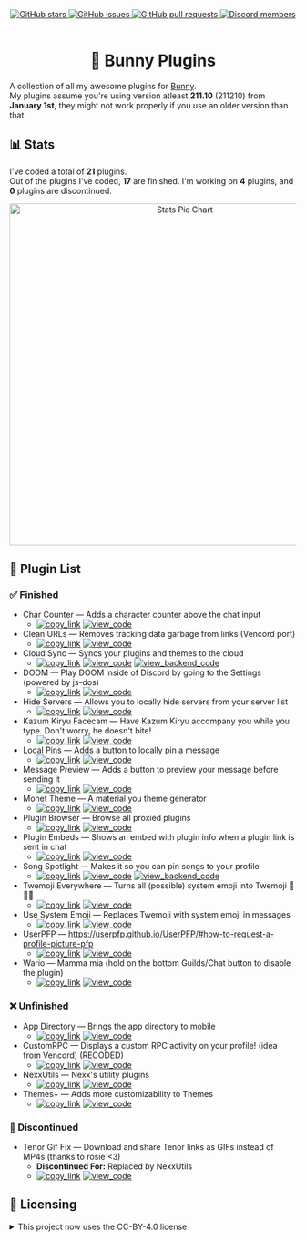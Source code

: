 <!--
  * This file was autogenerated
  * If you want to change anything, do so in the readmes.mjs script
  * https://github.com/nexpid/BunnyPlugins/edit/main/scripts/readmes.mjs
-->

<div align="center">
  <a href="https://github.com/nexpid/BunnyPlugins/stargazers">
    <img alt="GitHub stars" src="https://img.shields.io/github/stars/nexpid/BunnyPlugins?style=for-the-badge&color=b4befe&labelColor=1e1e2e&logo=starship&logoColor=fff">
  </a>
  <a href="https://github.com/nexpid/BunnyPlugins/issues">
    <img alt="GitHub issues" src="https://img.shields.io/github/issues/nexpid/BunnyPlugins?style=for-the-badge&color=74c7ec&labelColor=1e1e2e&logo=gitbook&logoColor=fff">
  </a>
  <a href="https://github.com/nexpid/BunnyPlugins/pulls">
    <img alt="GitHub pull requests" src="https://img.shields.io/github/issues-pr/nexpid/BunnyPlugins?style=for-the-badge&color=a6e3a1&labelColor=1e1e2e&logo=saucelabs&logoColor=fff">
  </a>
  <a href="https://discord.gg/ddcQf3s2Uq">
    <img alt="Discord members" src="https://img.shields.io/discord/1196075698301968455?style=for-the-badge&color=eba0ac&labelColor=1e1e2e&logo=discord&logoColor=fff">
  </a>
</div>
<br/>
<div align="center">
  <h1>🐇 Bunny Plugins</h1>
</div>

A collection of all my awesome plugins for [Bunny](https://github.com/pyoncord/Bunny#installing).  
My plugins assume you're using version atleast **211.10** (211210) from **January 1st**, they might not work properly if you use an older version than that.

## 📊 Stats

I've coded a total of **21** plugins.  
Out of the plugins I've coded, **17** are finished. I'm working on **4** plugins, and **0** plugins are discontinued.

<div align="center">
  <img alt="Stats Pie Chart" src="https://quickchart.io/chart?c=%7B%22type%22%3A%22doughnut%22%2C%22data%22%3A%7B%22labels%22%3A%5B%22Finished%22%2C%22Unfinished%22%5D%2C%22datasets%22%3A%5B%7B%22data%22%3A%5B17%2C4%5D%2C%22backgroundColor%22%3A%5B%22%23a6e3a1%22%2C%22%239399b2%22%5D%2C%22datalabels%22%3A%7B%22labels%22%3A%7B%22index%22%3A%7B%22color%22%3A%22%23FFF%22%2C%22font%22%3A%7B%22size%22%3A18%7D%2C%22align%22%3A%22end%22%2C%22anchor%22%3A%22end%22%2C%22formatter%22%3A(_%2C%20ctx)%20%3D%3E%20ctx.chart.data.labels%5Bctx.dataIndex%5D%7D%2C%22name%22%3A%7B%22color%22%3A%22%23222%22%2C%22backgroundColor%22%3A%22%23FFF%22%2C%22borderRadius%22%3A4%2C%22offset%22%3A0%2C%22padding%22%3A2%2C%22font%22%3A%7B%22size%22%3A16%7D%2C%22align%22%3A%22top%22%2C%22formatter%22%3A(val)%20%3D%3E%20%60%24%7BMath.floor((val%20%2F%2021)%20*%20100)%7D%25%60%7D%2C%22value%22%3A%7B%22color%22%3A%22%23FFF%22%2C%22font%22%3A%7B%22size%22%3A16%7D%2C%22padding%22%3A0%2C%22align%22%3A%22bottom%22%7D%7D%7D%7D%5D%7D%2C%22options%22%3A%7B%22legend%22%3A%7B%22display%22%3Afalse%7D%2C%22layout%22%3A%7B%22padding%22%3A%7B%22top%22%3A30%2C%22bottom%22%3A30%7D%7D%2C%22plugins%22%3A%7B%22datalabels%22%3A%7B%22display%22%3Atrue%7D%2C%22doughnutlabel%22%3A%7B%22color%22%3A%22%23FFF%22%2C%22labels%22%3A%5B%7B%22text%22%3A21%2C%22font%22%3A%7B%22size%22%3A20%2C%22weight%22%3A%22bold%22%7D%7D%2C%7B%22text%22%3A%22plugins%22%7D%5D%7D%7D%7D%7D" width=600 />
</div>

## 📃 Plugin List

### ✅ Finished

- Char Counter — Adds a character counter above the chat input
  - [<img alt="copy_link" src="https://img.shields.io/badge/copy_link-1e1e2e?style=for-the-badge" />](https://vendetta.nexpid.xyz/char-counter) [<img alt="view_code" src="https://img.shields.io/badge/view_code-1e1e2e?style=for-the-badge" />](https://github.com/nexpid/BunnyPlugins/tree/main/plugins/char-counter)
- Clean URLs — Removes tracking data garbage from links (Vencord port)
  - [<img alt="copy_link" src="https://img.shields.io/badge/copy_link-1e1e2e?style=for-the-badge" />](https://vendetta.nexpid.xyz/clean-urls) [<img alt="view_code" src="https://img.shields.io/badge/view_code-1e1e2e?style=for-the-badge" />](https://github.com/nexpid/BunnyPlugins/tree/main/plugins/clean-urls)
- Cloud Sync — Syncs your plugins and themes to the cloud
  - [<img alt="copy_link" src="https://img.shields.io/badge/copy_link-1e1e2e?style=for-the-badge" />](https://vendetta.nexpid.xyz/cloud-sync) [<img alt="view_code" src="https://img.shields.io/badge/view_code-1e1e2e?style=for-the-badge" />](https://github.com/nexpid/BunnyPlugins/tree/main/plugins/cloud-sync) [<img alt="view_backend_code" src="https://img.shields.io/badge/view_backend_code-1e1e2e?style=for-the-badge" />](https://github.com/nexpid/VendettaCloudSync)
- DOOM — Play DOOM inside of Discord by going to the Settings (powered by js-dos)
  - [<img alt="copy_link" src="https://img.shields.io/badge/copy_link-1e1e2e?style=for-the-badge" />](https://vendetta.nexpid.xyz/doom) [<img alt="view_code" src="https://img.shields.io/badge/view_code-1e1e2e?style=for-the-badge" />](https://github.com/nexpid/BunnyPlugins/tree/main/plugins/doom)
- Hide Servers — Allows you to locally hide servers from your server list
  - [<img alt="copy_link" src="https://img.shields.io/badge/copy_link-1e1e2e?style=for-the-badge" />](https://vendetta.nexpid.xyz/hide-servers) [<img alt="view_code" src="https://img.shields.io/badge/view_code-1e1e2e?style=for-the-badge" />](https://github.com/nexpid/BunnyPlugins/tree/main/plugins/hide-servers)
- Kazum Kiryu Facecam — Have Kazum Kiryu accompany you while you type. Don't worry, he doesn't bite!
  - [<img alt="copy_link" src="https://img.shields.io/badge/copy_link-1e1e2e?style=for-the-badge" />](https://vendetta.nexpid.xyz/kiryu-facecam) [<img alt="view_code" src="https://img.shields.io/badge/view_code-1e1e2e?style=for-the-badge" />](https://github.com/nexpid/BunnyPlugins/tree/main/plugins/kiryu-facecam)
- Local Pins — Adds a button to locally pin a message
  - [<img alt="copy_link" src="https://img.shields.io/badge/copy_link-1e1e2e?style=for-the-badge" />](https://vendetta.nexpid.xyz/local-pins) [<img alt="view_code" src="https://img.shields.io/badge/view_code-1e1e2e?style=for-the-badge" />](https://github.com/nexpid/BunnyPlugins/tree/main/plugins/local-pins)
- Message Preview — Adds a button to preview your message before sending it
  - [<img alt="copy_link" src="https://img.shields.io/badge/copy_link-1e1e2e?style=for-the-badge" />](https://vendetta.nexpid.xyz/message-preview) [<img alt="view_code" src="https://img.shields.io/badge/view_code-1e1e2e?style=for-the-badge" />](https://github.com/nexpid/BunnyPlugins/tree/main/plugins/message-preview)
- Monet Theme — A material you theme generator
  - [<img alt="copy_link" src="https://img.shields.io/badge/copy_link-1e1e2e?style=for-the-badge" />](https://vendetta.nexpid.xyz/monet-theme) [<img alt="view_code" src="https://img.shields.io/badge/view_code-1e1e2e?style=for-the-badge" />](https://github.com/nexpid/BunnyPlugins/tree/main/plugins/monet-theme)
- Plugin Browser — Browse all proxied plugins
  - [<img alt="copy_link" src="https://img.shields.io/badge/copy_link-1e1e2e?style=for-the-badge" />](https://vendetta.nexpid.xyz/plugin-browser) [<img alt="view_code" src="https://img.shields.io/badge/view_code-1e1e2e?style=for-the-badge" />](https://github.com/nexpid/BunnyPlugins/tree/main/plugins/plugin-browser)
- Plugin Embeds — Shows an embed with plugin info when a plugin link is sent in chat
  - [<img alt="copy_link" src="https://img.shields.io/badge/copy_link-1e1e2e?style=for-the-badge" />](https://vendetta.nexpid.xyz/plugin-embeds) [<img alt="view_code" src="https://img.shields.io/badge/view_code-1e1e2e?style=for-the-badge" />](https://github.com/nexpid/BunnyPlugins/tree/main/plugins/plugin-embeds)
- Song Spotlight — Makes it so you can pin songs to your profile
  - [<img alt="copy_link" src="https://img.shields.io/badge/copy_link-1e1e2e?style=for-the-badge" />](https://vendetta.nexpid.xyz/song-spotlight) [<img alt="view_code" src="https://img.shields.io/badge/view_code-1e1e2e?style=for-the-badge" />](https://github.com/nexpid/BunnyPlugins/tree/main/plugins/song-spotlight) [<img alt="view_backend_code" src="https://img.shields.io/badge/view_backend_code-1e1e2e?style=for-the-badge" />](https://github.com/nexpid/VendettaSongSpotlight)
- Twemoji Everywhere — Turns all (possible) system emoji into Twemoji 👋😀🎉
  - [<img alt="copy_link" src="https://img.shields.io/badge/copy_link-1e1e2e?style=for-the-badge" />](https://vendetta.nexpid.xyz/twemoji-everywhere) [<img alt="view_code" src="https://img.shields.io/badge/view_code-1e1e2e?style=for-the-badge" />](https://github.com/nexpid/BunnyPlugins/tree/main/plugins/twemoji-everywhere)
- Use System Emoji — Replaces Twemoji with system emoji in messages
  - [<img alt="copy_link" src="https://img.shields.io/badge/copy_link-1e1e2e?style=for-the-badge" />](https://vendetta.nexpid.xyz/use-system-emoji) [<img alt="view_code" src="https://img.shields.io/badge/view_code-1e1e2e?style=for-the-badge" />](https://github.com/nexpid/BunnyPlugins/tree/main/plugins/use-system-emoji)
- UserPFP — https://userpfp.github.io/UserPFP/#how-to-request-a-profile-picture-pfp
  - [<img alt="copy_link" src="https://img.shields.io/badge/copy_link-1e1e2e?style=for-the-badge" />](https://vendetta.nexpid.xyz/usrpfp) [<img alt="view_code" src="https://img.shields.io/badge/view_code-1e1e2e?style=for-the-badge" />](https://github.com/nexpid/BunnyPlugins/tree/main/plugins/usrpfp)
- Wario — Mamma mia (hold on the bottom Guilds/Chat button to disable the plugin)
  - [<img alt="copy_link" src="https://img.shields.io/badge/copy_link-1e1e2e?style=for-the-badge" />](https://vendetta.nexpid.xyz/wario) [<img alt="view_code" src="https://img.shields.io/badge/view_code-1e1e2e?style=for-the-badge" />](https://github.com/nexpid/BunnyPlugins/tree/main/plugins/wario)

### ❌ Unfinished

- App Directory — Brings the app directory to mobile
  - [<img alt="copy_link" src="https://img.shields.io/badge/copy_link-1e1e2e?style=for-the-badge" />](https://vendetta.nexpid.xyz/app-directory) [<img alt="view_code" src="https://img.shields.io/badge/view_code-1e1e2e?style=for-the-badge" />](https://github.com/nexpid/BunnyPlugins/tree/main/plugins/app-directory)
- CustomRPC — Displays a custom RPC activity on your profile! (idea from Vencord) (RECODED)
  - [<img alt="copy_link" src="https://img.shields.io/badge/copy_link-1e1e2e?style=for-the-badge" />](https://vendetta.nexpid.xyz/customrpc) [<img alt="view_code" src="https://img.shields.io/badge/view_code-1e1e2e?style=for-the-badge" />](https://github.com/nexpid/BunnyPlugins/tree/main/plugins/customrpc)
- NexxUtils — Nexx's utility plugins
  - [<img alt="copy_link" src="https://img.shields.io/badge/copy_link-1e1e2e?style=for-the-badge" />](https://vendetta.nexpid.xyz/nexxutils) [<img alt="view_code" src="https://img.shields.io/badge/view_code-1e1e2e?style=for-the-badge" />](https://github.com/nexpid/BunnyPlugins/tree/main/plugins/nexxutils)
- Themes+ — Adds more customizability to Themes
  - [<img alt="copy_link" src="https://img.shields.io/badge/copy_link-1e1e2e?style=for-the-badge" />](https://vendetta.nexpid.xyz/themes-plus) [<img alt="view_code" src="https://img.shields.io/badge/view_code-1e1e2e?style=for-the-badge" />](https://github.com/nexpid/BunnyPlugins/tree/main/plugins/themes-plus)

### 🎫 Discontinued

- Tenor Gif Fix — Download and share Tenor links as GIFs instead of MP4s (thanks to rosie <3)
  - **Discontinued For:** Replaced by NexxUtils
  - [<img alt="copy_link" src="https://img.shields.io/badge/copy_link-1e1e2e?style=for-the-badge" />](https://vendetta.nexpid.xyz/tenor-gif-fix) [<img alt="view_code" src="https://img.shields.io/badge/view_code-1e1e2e?style=for-the-badge" />](https://github.com/nexpid/BunnyPlugins/tree/main/plugins/tenor-gif-fix)

## 📜 Licensing

<details>
  <summary>This project now uses the CC-BY-4.0 license</summary>

The Creative Commons Attribution 4.0 International License is an open and flexible license that grants users the ability to share, adapt, and build upon the contents of this project for any purpose, including commercial endeavors. Under this license, users are required to provide appropriate attribution to the original author(s), acknowledging their contribution to the work. This license promotes collaboration and innovation by allowing individuals and organizations to leverage and modify the project while ensuring that credit is given to the creators.

</details>
